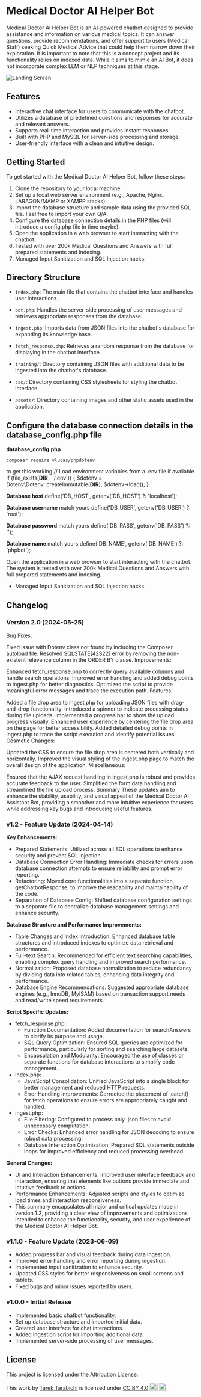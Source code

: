 # Medical Doctor AI Helper Bot

Medical Doctor AI Helper Bot is an AI-powered chatbot designed to provide assistance and information on various medical topics. It can answer questions, provide recommendations, and offer support to users (Medical Staff) seeking Quick Medical Advice that could help them narrow down their exploration. It is important to note that this is a concept project and its functionality relies on indexed data. While it aims to mimic an AI Bot, it does not incorporate complex LLM or NLP techniques at this stage.

![Landing Screen](MedicalAssistantAiBot-screenshot.jpg)

## Features

- Interactive chat interface for users to communicate with the chatbot.
- Utilizes a database of predefined questions and responses for accurate and relevant answers.
- Supports real-time interaction and provides instant responses.
- Built with PHP and MySQL for server-side processing and storage.
- User-friendly interface with a clean and intuitive design.

## Getting Started

To get started with the Medical Doctor AI Helper Bot, follow these steps:

1. Clone the repository to your local machine.
2. Set up a local web server environment (e.g., Apache, Nginx, LARAGON/MAMP or XAMPP stacks).
3. Import the database structure and sample data using the provided SQL file. Feel free to import your own Q/A.
4. Configure the database connection details in the PHP files (will introduce a config.php file in time maybe).
5. Open the application in a web browser to start interacting with the chatbot.
6. Tested with over 200k Medical Questions and Answers with full prepared statements and indexing.
7. Managed Input Sanitization and SQL Injection hacks.

## Directory Structure

- `index.php`: The main file that contains the chatbot interface and handles user interactions.

- `bot.php`: Handles the server-side processing of user messages and retrieves appropriate responses from the database.

- `ingest.php`: Imports data from JSON files into the chatbot's database for expanding its knowledge base.

- `fetch_response.php`: Retrieves a random response from the database for displaying in the chatbot interface.

- `training/`: Directory containing JSON files with additional data to be ingested into the chatbot's database.

- `css/`: Directory containing CSS stylesheets for styling the chatbot interface.

- `assets/`: Directory containing images and other static assets used in the application.

## Configure the database connection details in the database_config.php file
**database_config.php**

```<npm>
composer require vlucas/phpdotenv
```
to get this working
// Load environment variables from a .env file if available
if (file_exists(__DIR__ . '/.env')) {
    $dotenv = Dotenv\Dotenv::createImmutable(__DIR__);
    $dotenv->load();
}

**Database host**
define('DB_HOST', getenv('DB_HOST') ?: 'localhost');

**Database username** match yours
define('DB_USER', getenv('DB_USER') ?: 'root');

**Database password**  match yours
define('DB_PASS', getenv('DB_PASS') ?: '');

**Database name**  match yours
define('DB_NAME', getenv('DB_NAME') ?: 'phpbot');

Open the application in a web browser to start interacting with the chatbot.
The system is tested with over 200k Medical Questions and Answers with full prepared statements and indexing.

- Managed Input Sanitization and SQL Injection hacks.

## Changelog

### Version 2.0 (2024-05-25)
Bug Fixes:

Fixed issue with Dotenv class not found by including the Composer autoload file.
Resolved SQLSTATE[42S22] error by removing the non-existent relevance column in the ORDER BY clause.
Improvements:

Enhanced fetch_response.php to correctly query available columns and handle search operations.
Improved error handling and added debug points to ingest.php for better diagnostics.
Optimized the script to provide meaningful error messages and trace the execution path.
Features:

Added a file drop area to ingest.php for uploading JSON files with drag-and-drop functionality.
Introduced a spinner to indicate processing status during file uploads.
Implemented a progress bar to show the upload progress visually.
Enhanced user experience by centering the file drop area on the page for better accessibility.
Added detailed debug points in ingest.php to trace the script execution and identify potential issues.
Cosmetic Changes:

Updated the CSS to ensure the file drop area is centered both vertically and horizontally.
Improved the visual styling of the ingest.php page to match the overall design of the application.
Miscellaneous:

Ensured that the AJAX request handling in ingest.php is robust and provides accurate feedback to the user.
Simplified the form data handling and streamlined the file upload process.
Summary
These updates aim to enhance the stability, usability, and visual appeal of the Medical Doctor AI Assistant Bot, providing a smoother and more intuitive experience for users while addressing key bugs and introducing useful features.


### v1.2 - Feature Update (2024-04-14)

**Key Enhancements:**
- Prepared Statements: Utilized across all SQL operations to enhance security and prevent SQL injection.
- Database Connection Error Handling: Immediate checks for errors upon database connection attempts to ensure reliability and prompt error reporting.
- Refactoring: Moved core functionalities into a separate function, getChatbotResponse, to improve the readability and maintainability of the code.
- Separation of Database Config: Shifted database configuration settings to a separate file to centralize database management settings and enhance security.

**Database Structure and Performance Improvements:**
- Table Changes and Index Introduction: Enhanced database table structures and introduced indexes to optimize data retrieval and performance.
- Full-text Search: Recommended for efficient text searching capabilities, enabling complex query handling and improved search performance.
- Normalization: Proposed database normalization to reduce redundancy by dividing data into related tables, enhancing data integrity and performance.
- Database Engine Recommendations: Suggested appropriate database engines (e.g., InnoDB, MyISAM) based on transaction support needs and read/write speed requirements.

**Script Specific Updates:**
- fetch_response.php:
  - Function Documentation: Added documentation for searchAnswers to clarify its purpose and usage.
  - SQL Query Optimization: Ensured SQL queries are optimized for performance, particularly for sorting and searching large datasets.
  - Encapsulation and Modularity: Encouraged the use of classes or separate functions for database interactions to simplify code management.
- index.php:
  - JavaScript Consolidation: Unified JavaScript into a single block for better management and reduced HTTP requests.
  - Error Handling Improvements: Corrected the placement of .catch() for fetch operations to ensure errors are appropriately caught and handled.
- ingest.php:
  - File Filtering: Configured to process only .json files to avoid unnecessary computation.
  - Error Checks: Enhanced error handling for JSON decoding to ensure robust data processing.
  - Database Interaction Optimization: Prepared SQL statements outside loops for improved efficiency and reduced processing overhead.

**General Changes:**
- UI and Interaction Enhancements: Improved user interface feedback and interaction, ensuring that elements like buttons provide immediate and intuitive feedback to actions.
- Performance Enhancements: Adjusted scripts and styles to optimize load times and interaction responsiveness.
- This summary encapsulates all major and critical updates made in version 1.2, providing a clear view of improvements and optimizations intended to enhance the functionality, security, and user experience of the Medical Doctor AI Helper Bot.

### v1.1.0 - Feature Update (2023-06-09)
- Added progress bar and visual feedback during data ingestion.
- Improved error handling and error reporting during ingestion.
- Implemented input sanitization to enhance security.
- Updated CSS styles for better responsiveness on small screens and tablets.
- Fixed bugs and minor issues reported by users.

### v1.0.0 - Initial Release 
- Implemented basic chatbot functionality.
- Set up database structure and imported initial data.
- Created user interface for chat interactions.
- Added ingestion script for importing additional data.
- Implemented server-side processing of user messages.

## License

This project is licensed under the Attribution License. 
<p xmlns:cc="http://creativecommons.org/ns#" >This work by <a rel="cc:attributionURL dct:creator" property="cc:attributionName" href="https://2tinteractive.com">Tarek Tarabichi</a> is licensed under <a href="http://creativecommons.org/licenses/by/4.0/?ref=chooser-v1" target="_blank" rel="license noopener noreferrer" style="display:inline-block;">CC BY 4.0<img style="height:22px!important;margin-left:3px;vertical-align:text-bottom;" src="https://mirrors.creativecommons.org/presskit/icons/cc.svg?ref=chooser-v1"><img style="height:22px!important;margin-left:3px;vertical-align:text-bottom;" src="https://mirrors.creativecommons.org/presskit/icons/by.svg?ref=chooser-v1"></a></p>

